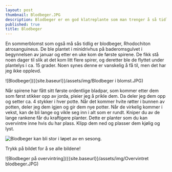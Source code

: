 ```yaml
---
layout: post
thumbnail: Blodbeger.JPG
description: Blodbeger er en god klatreplante som man trenger å så tidlig. Her er noen tips til hvordan du får den til.
published: true
title: Blodbeger
---
```



En sommerblomst som også må sås tidlig er blodbeger, Rhodochiton atrosanguineus. De ble plantet i minidrivhus på baderomsgulvet i begynnelsen av januar og etter en uke kom de første spirene. De fikk stå noen dager til slik at det kom litt flere spirer, og deretter ble de flyttet under plantelys i ca. 15 grader. Noen synes denne er vanskelig å få til, men det har jeg ikke opplevd. 

![Blodbeger]({{site.baseurl}}/assets/img/Blodbeger i blomst.JPG)

<!--more-->

Når spirene har fått sitt første ordentlige bladpar, som kommer etter dem som først stikker opp av jorda, pleier jeg å prikle dem. Da deler jeg dem opp og setter ca. 4 stykker i hver potte. Når det kommer hvite røtter i bunnen av potten, deler jeg dem igjen og gir dem nye potter. Når de virkelig kommer i vekst, kan de bli lange og vikle seg inn i alt som er rundt. Kniper du av de lange rankene får du kraftigere planter. 
Dette er planter som du kan overvintre inne hvis du har plass. Klipp dem ned og plasser dem kjølig og lyst. 

![Blodbeger kan bli stor i løpet av en sesong.]({{site.baseurl}}/assets/img/Blodbeger.JPG)

Trykk på bildet for å se alle bildene!

![Blodbeger på overvintring]({{site.baseurl}}/assets/img/Overvintret blodbeger.JPG)
